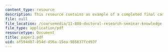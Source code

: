 ```yaml
---
content_type: resource
description: This resource contains an example of a completed final case paper.
file: null
file_location: /coursemedia/11-800-doctoral-research-seminar-knowledge-in-the-public-arena-spring-2007/af594d07054dd56a15ea985637fcd93f_paper2.pdf
file_type: application/pdf
resourcetype: Document
title: paper2.pdf
uid: af594d07-054d-d56a-15ea-985637fcd93f
---
```

